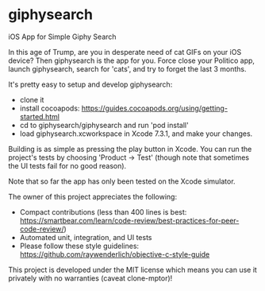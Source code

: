# giphysearch
iOS App for Simple Giphy Search

In this age of Trump, are you in desperate need of cat GIFs on your iOS device? Then giphysearch is the app for you. Force close your Politico app, launch giphysearch, search for 'cats', and try to forget the last 3 months.

It's pretty easy to setup and develop giphysearch:

* clone it
* install cocoapods: https://guides.cocoapods.org/using/getting-started.html
* cd to giphysearch/giphysearch and run 'pod install'
* load giphysearch.xcworkspace in Xcode 7.3.1, and make your changes. 

Building is as simple as pressing the play button in Xcode. You can run the project's tests by choosing 'Product -> Test' (though note that sometimes the UI tests fail for no good reason).

Note that so far the app has only been tested on the Xcode simulator.

The owner of this project appreciates the following:

* Compact contributions (less than 400 lines is best: https://smartbear.com/learn/code-review/best-practices-for-peer-code-review/)
* Automated unit, integration, and UI tests
* Please follow these style guidelines: https://github.com/raywenderlich/objective-c-style-guide

This project is developed under the MIT license which means you can use it privately with no warranties (caveat clone-mptor)!
